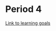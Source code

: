 # Period 4
[Link to learning goals](https://docs.google.com/document/d/1_JvT3lEN-ajDSf_yFQGaDpWJfbsvLGjUXmMTghDSHUE/edit?usp=sharing)
